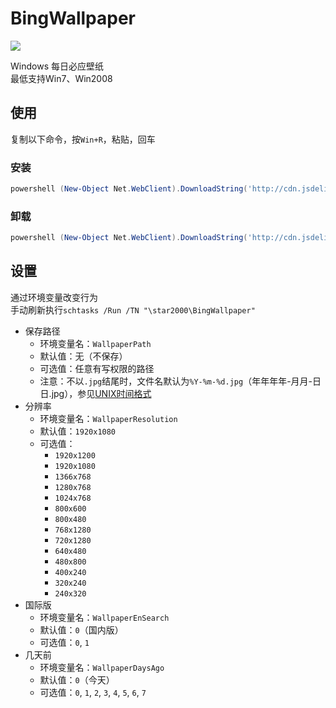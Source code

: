 # BingWallpaper

[![](https://img.shields.io/badge/dynamic/json?label=users&query=files['/wallup.ps1'].total&url=https://data.jsdelivr.com/v1/package/gh/star2000/BingWallpaper@1.1.0/stats/day)](https://www.jsdelivr.com/package/gh/star2000/BingWallpaper)

Windows 每日必应壁纸  
最低支持Win7、Win2008

## 使用

复制以下命令，按`Win+R`，粘贴，回车

### 安装

```ps1
powershell (New-Object Net.WebClient).DownloadString('http://cdn.jsdelivr.net/gh/star2000/BingWallpaper/install.ps1') | iex
```

### 卸载

```ps1
powershell (New-Object Net.WebClient).DownloadString('http://cdn.jsdelivr.net/gh/star2000/BingWallpaper/uninstall.ps1') | iex
```

## 设置

通过环境变量改变行为  
手动刷新执行`schtasks /Run /TN "\star2000\BingWallpaper"`

- 保存路径
  - 环境变量名：`WallpaperPath`
  - 默认值：无（不保存）
  - 可选值：任意有写权限的路径
  - 注意：不以`.jpg`结尾时，文件名默认为`%Y-%m-%d.jpg`（年年年年-月月-日日.jpg），参见[UNIX时间格式]
- 分辨率
  - 环境变量名：`WallpaperResolution`
  - 默认值：`1920x1080`
  - 可选值：
    - `1920x1200`
    - `1920x1080`
    - `1366x768`
    - `1280x768`
    - `1024x768`
    - `800x600`
    - `800x480`
    - `768x1280`
    - `720x1280`
    - `640x480`
    - `480x800`
    - `400x240`
    - `320x240`
    - `240x320`
- 国际版
  - 环境变量名：`WallpaperEnSearch`
  - 默认值：`0`（国内版）
  - 可选值：`0`, `1`
- 几天前
  - 环境变量名：`WallpaperDaysAgo`
  - 默认值：`0`（今天）
  - 可选值：`0`, `1`, `2`, `3`, `4`, `5`, `6`, `7`

[UNIX时间格式]: https://docs.microsoft.com/zh-cn/powershell/module/microsoft.powershell.utility/get-date#notes
